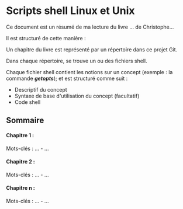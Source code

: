 # Scripts shell Linux et Unix
Ce document est un résumé de ma lecture du livre ... de Christophe...  

Il est structuré de cette manière :  

Un  chapitre du livre est représenté par un répertoire dans ce projet Git.  

Dans chaque répertoire, se trouve un ou des fichiers shell. 

Chaque fichier shell contient les notions sur un concept (exemple : la commande ***getopts***); et est structuré comme suit :  

- Descriptif du concept
- Syntaxe de base d'utilisation du concept (facultatif)
- Code shell

## Sommaire

#### Chapitre 1 :  
Mots-clés : ... - ...

#### Chapitre 2 :  
Mots-clés : ... - ...  

#### Chapitre n :
Mots-clés : ... - ...  

